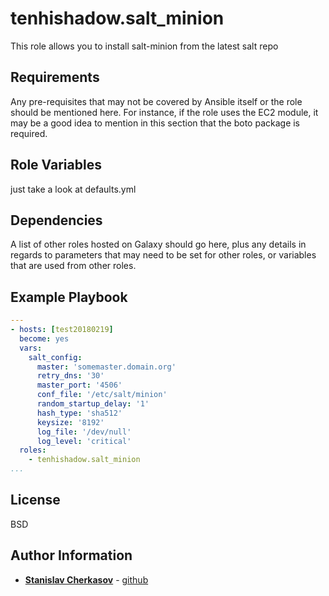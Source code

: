 tenhishadow.salt_minion
=========

This role allows you to install salt-minion from the latest salt repo

Requirements
------------

Any pre-requisites that may not be covered by Ansible itself or the role should be mentioned here. For instance, if the role uses the EC2 module, it may be a good idea to mention in this section that the boto package is required.

Role Variables
--------------

just take a look at defaults.yml

Dependencies
------------

A list of other roles hosted on Galaxy should go here, plus any details in regards to parameters that may need to be set for other roles, or variables that are used from other roles.

Example Playbook
----------------

```yaml
---
- hosts: [test20180219]
  become: yes
  vars:
    salt_config:
      master: 'somemaster.domain.org'
      retry_dns: '30'
      master_port: '4506'
      conf_file: '/etc/salt/minion'
      random_startup_delay: '1'
      hash_type: 'sha512'
      keysize: '8192'
      log_file: '/dev/null'
      log_level: 'critical'
  roles:
    - tenhishadow.salt_minion
...
```

License
-------

BSD

Author Information
------------------

* **[Stanislav Cherkasov](mailto:adm@tenhi.ru)** - [github](https://github.com/tenhishadow)
